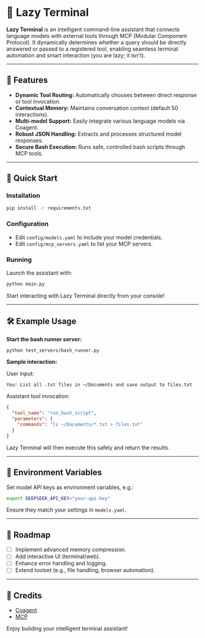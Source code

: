 # 🐢 Lazy Terminal

**Lazy Terminal** is an intelligent command-line assistant that connects language models with external tools through MCP (Modular Component Protocol). It dynamically determines whether a query should be directly answered or passed to a registered tool, enabling seamless terminal automation and smart interaction (you are lazy; it isn't).

---

## 🔧 Features

- **Dynamic Tool Routing:** Automatically chooses between direct response or tool invocation.
- **Contextual Memory:** Maintains conversation context (default 50 interactions).
- **Multi-model Support:** Easily integrate various language models via Coagent.
- **Robust JSON Handling:** Extracts and processes structured model responses.
- **Secure Bash Execution:** Runs safe, controlled bash scripts through MCP tools.

---

## 🚀 Quick Start

### Installation

```bash
pip install -r requirements.txt
```

### Configuration

- Edit `config/models.yaml` to include your model credentials.
- Edit `config/mcp_servers.yaml` to list your MCP servers.

### Running

Launch the assistant with:

```bash
python main.py
```

Start interacting with Lazy Terminal directly from your console!

---

## 🛠 Example Usage

**Start the bash runner server:**

```bash
python test_servers/bash_runner.py
```

**Sample interaction:**

User input:
```
You: List all .txt files in ~/Documents and save output to files.txt
```

Assistant tool invocation:
```json
{
  "tool_name": "run_bash_script",
  "parameters": {
    "commands": "ls ~/Documents/*.txt > files.txt"
  }
}
```

Lazy Terminal will then execute this safely and return the results.

---

## 🔑 Environment Variables

Set model API keys as environment variables, e.g.:

```bash
export DEEPSEEK_API_KEY="your-api-key"
```

Ensure they match your settings in `models.yaml`.

---

## 📌 Roadmap

- [ ] Implement advanced memory compression.
- [ ] Add interactive UI (terminal/web).
- [ ] Enhance error handling and logging.
- [ ] Extend toolset (e.g., file handling, browser automation).

---

## 🤝 Credits

- [Coagent](https://github.com/OpenCSGs/coagent)
- [MCP](https://github.com/OpenCSGs/mcp)

Enjoy building your intelligent terminal assistant!

